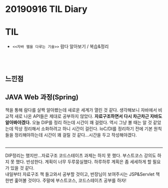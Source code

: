 # 20190916 TIL Diary

# **TIL** <br>
- `<<자바 웹을 다루는 기술>>` 람다 알아보기 / 복습&정리

<br><br>

## **느낀점** <br>
## JAVA Web 과정(Spring)
책을 통해 람다를 살짝 알아봤는데 새로운 세계가 열린 것 같다. 생각해보니 자바에서 비교적 새로 나온 API들은 제대로 공부하지 않았다. **자료구조하면서 다시 차근차근 자바도 알아봐야겠다.** 오늘 DIP를 정리 하는데 시간이 꽤 걸렸다. 역시 그냥 볼 때는 알 것 같았는데 막상 정리해서 소화하려고 하니 시간이 걸린다. IoC/DI를 정리하기 전에 기본 원칙들을 정리해야하는데 시간이 꽤 걸릴 것 같다...시간을 두고 작성해야겠다.
<br><br> 
* * *
DIP정리는 했지만...자료구조 코드스테이츠 과제는 하지 못 했다. 부스트코스 강의도 하지 못 했다. 반성한다. 계획이 너무 두루뭉실했다. 하루하루 계획은 좀 세세하게 할 필요가 있을 것 같다.<br>내일부터 자료구조 책 들고와서 공부할 것이고, 반장님이 보여주시는 JSP&Servlet 책 한번 훑어볼 것이다. 주말에 부스트코스, 코드스테이츠 공부를 하자!
